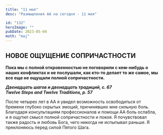 ```yaml
---
title: "11 мая"
desc: "Размышления АА на сегодня - 11 мая"

id: "132"
heroImage: ""
pubDate: 2023-05-04
moth: "maj"
---
```


## НОВОЕ ОЩУЩЕНИЕ СОПРИЧАСТНОСТИ

**Пока мы с полной откровенностью не поговорили с кем-нибудь о наших
конфликтах и не послушали, как кто-то делает то же самое, мы все еще не
ощущали полной сопричастности.**

**_Двенадцать шагов и двенадцать традиций, с. 67  
Twelve Steps and Twelve Traditions, p. 57_**

После четырех лет в АА я увидел возможность освободиться от бремени глубоко
скрытых эмоций, причинявших мне сильную боль. Благодаря консультациям
профессионалов и помощи АА боль ослабла, и я ощутил смысл полной
сопричастности и покоя. Я почувствовал также радость и любовь Бога, чего
никогда не испытывал раньше. Я преклоняюсь перед силой Пятого Шага.

